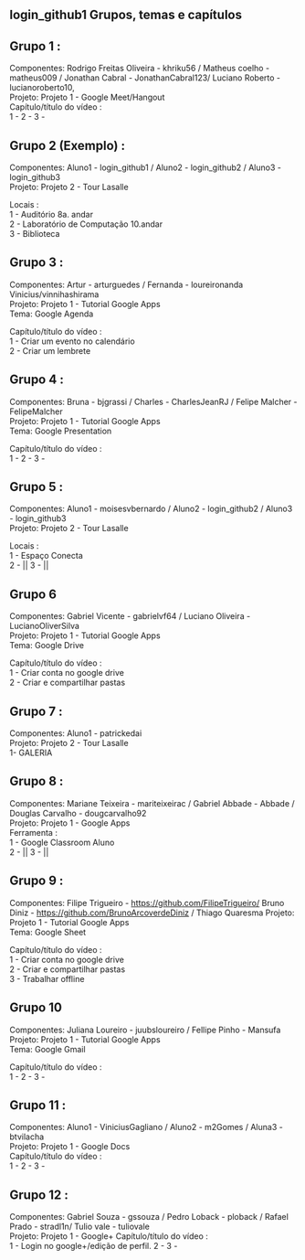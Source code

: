 login_github1 Grupos, temas e capítulos
--------------------------

Grupo 1 :
---------
Componentes: Rodrigo Freitas Oliveira - khriku56 / Matheus coelho - matheus009 / Jonathan Cabral - JonathanCabral123/ Luciano Roberto - lucianoroberto10,  
Projeto: Projeto 1 - Google Meet/Hangout  
Capítulo/título do vídeo :   
1 - 
2 - 
3 - 


Grupo 2 (Exemplo) :   
---------  
Componentes: Aluno1 - login_github1 / Aluno2 - login_github2 / Aluno3 - login_github3  
Projeto: Projeto 2 - Tour Lasalle

Locais :  
1 - Auditório 8a. andar  
2 - Laboratório de Computação 10.andar  
3 - Biblioteca  


Grupo 3 :   
---------  
Componentes: Artur - arturguedes / Fernanda - loureironanda Vinicius/vinnihashirama    
Projeto: Projeto 1 - Tutorial Google Apps  
Tema: Google Agenda  
  
Capítulo/título do vídeo :   
1 - Criar um evento no calendário  
2 - Criar um lembrete

Grupo 4 :   
---------  
Componentes: Bruna - bjgrassi / Charles - CharlesJeanRJ / Felipe Malcher - FelipeMalcher   
Projeto: Projeto 1 - Tutorial Google Apps  
Tema: Google Presentation  
  
Capítulo/título do vídeo :   
1 - 
2 - 
3 - 

Grupo 5 :   
---------  
Componentes: Aluno1 - moisesvbernardo / Aluno2 - login_github2 / Aluno3 - login_github3  
Projeto: Projeto 2 - Tour Lasalle

Locais :  
1 - Espaço Conecta  
2 -  ||
3 -  ||

Grupo 6   
---------  
Componentes: Gabriel Vicente - gabrielvf64 / Luciano Oliveira - LucianoOliverSilva  
Projeto: Projeto 1 - Tutorial Google Apps  
Tema: Google Drive  

Capítulo/título do vídeo :  
1 - Criar conta no google drive  
2 - Criar e compartilhar pastas 

Grupo 7  :   
---------  
Componentes: Aluno1 - patrickedai  
Projeto: Projeto 2 - Tour Lasalle  
1- GALERIA  


Grupo 8 :   
---------  
Componentes: Mariane Teixeira - mariteixeirac / Gabriel Abbade - Abbade / Douglas Carvalho - dougcarvalho92  
Projeto: Projeto 1 - Google Apps  
Ferramenta :  
1 - Google Classroom Aluno   
2 -  ||
3 -  ||

Grupo 9  :   
---------  
Componentes: Filipe Trigueiro - https://github.com/FilipeTrigueiro/ Bruno Diniz - https://github.com/BrunoArcoverdeDiniz / Thiago Quaresma
Projeto: Projeto 1 - Tutorial Google Apps  
Tema: Google Sheet  

Capítulo/título do vídeo :  
1 - Criar conta no google drive  
2 - Criar e compartilhar pastas  
3 - Trabalhar offline  


Grupo 10   
---------  
Componentes: Juliana Loureiro - juubsloureiro / Fellipe Pinho - Mansufa
Projeto: Projeto 1 - Tutorial Google Apps  
Tema: Google Gmail  
  
Capítulo/título do vídeo :   
1 - 
2 - 
3 - 

Grupo 11 :
---------
Componentes: Aluno1 - ViniciusGagliano / Aluno2 - m2Gomes / Aluna3 - btvilacha  
Projeto: Projeto 1 - Google Docs  
Capítulo/título do vídeo :   
1 - 
2 - 
3 - 

Grupo 12 :
---------
Componentes: Gabriel Souza - gssouza / Pedro Loback - ploback / Rafael Prado - stradl1n/ Tulio vale - tuliovale  
Projeto: Projeto 1 - Google+ 
Capítulo/título do vídeo :   
1 - Login no google+/edição de perfil.
2 - 
3 - 

